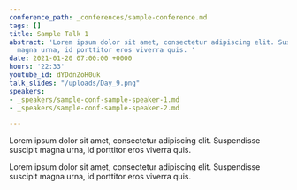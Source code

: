 ```yaml
---
conference_path: _conferences/sample-conference.md
tags: []
title: Sample Talk 1
abstract: 'Lorem ipsum dolor sit amet, consectetur adipiscing elit. Suspendisse suscipit
  magna urna, id porttitor eros viverra quis. '
date: 2021-01-20 07:00:00 +0000
hours: '22:33'
youtube_id: dYDdnZoH0uk
talk_slides: "/uploads/Day_9.png"
speakers:
- _speakers/sample-conf-sample-speaker-1.md
- _speakers/sample-conf-sample-speaker-2.md

---
```


Lorem ipsum dolor sit amet, consectetur adipiscing elit. Suspendisse suscipit
  magna urna, id porttitor eros viverra quis.

Lorem ipsum dolor sit amet, consectetur adipiscing elit. Suspendisse suscipit
  magna urna, id porttitor eros viverra quis.